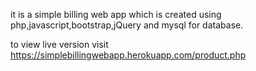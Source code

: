 it is a simple billing web app which is created using php,javascript,bootstrap,jQuery and mysql for database.

to view live version visit https://simplebillingwebapp.herokuapp.com/product.php